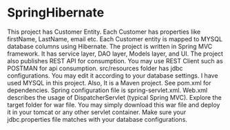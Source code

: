 # SpringHibernate

This project has Customer Entity. Each Customer has properties like firstName, LastName, email etc. Each Customer entity is mapped to MYSQL database columns using Hibernate. The project is written in Spring MVC framework. It has service layer, DAO layer, Models layer, and UI. The project also publishes REST API for consumption. You may use REST Client such as POSTMAN for api consumption. src/resources folder has jdbc configurations. You may edit it according to your database settings. I have used MYSQL in this project. Also, It is a Maven project. See pom.xml for dependencies. Spring configuration file is spring-servlet.xml. Web.xml describes the usage of DispatcherServlet (typical Spring MVC). Explore the target folder for war file. You may simply download this war file and deploy it in your tomcat or any other servlet container. Make sure your jdbc.properties file matches with your database configurations.
